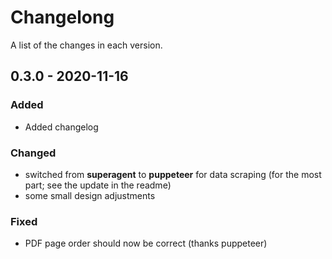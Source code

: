 # Changelong

A list of the changes in each version.

## 0.3.0 - 2020-11-16

### Added

- Added changelog

### Changed

- switched from **superagent** to **puppeteer** for data scraping (for the most part; see the update in the readme)
- some small design adjustments

### Fixed

- PDF page order should now be correct (thanks puppeteer)



